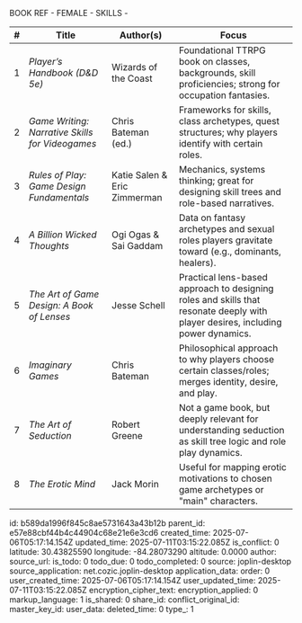 BOOK REF -  FEMALE - SKILLS -

| # | **Title**                                       | **Author(s)**                | **Focus**                                                                                                                       |
| - | ----------------------------------------------- | ---------------------------- | ------------------------------------------------------------------------------------------------------------------------------- |
| 1 | *Player’s Handbook (D\&D 5e)*                   | Wizards of the Coast         | Foundational TTRPG book on classes, backgrounds, skill proficiencies; strong for occupation fantasies.                          |
| 2 | *Game Writing: Narrative Skills for Videogames* | Chris Bateman (ed.)          | Frameworks for skills, class archetypes, quest structures; why players identify with certain roles.                             |
| 3 | *Rules of Play: Game Design Fundamentals*       | Katie Salen & Eric Zimmerman | Mechanics, systems thinking; great for designing skill trees and role-based narratives.                                         |
| 4 | *A Billion Wicked Thoughts*                     | Ogi Ogas & Sai Gaddam        | Data on fantasy archetypes and sexual roles players gravitate toward (e.g., dominants, healers).                                |
| 5 | *The Art of Game Design: A Book of Lenses*      | Jesse Schell                 | Practical lens-based approach to designing roles and skills that resonate deeply with player desires, including power dynamics. |
| 6 | *Imaginary Games*                               | Chris Bateman                | Philosophical approach to why players choose certain classes/roles; merges identity, desire, and play.                          |
| 7 | *The Art of Seduction*                          | Robert Greene                | Not a game book, but deeply relevant for understanding seduction as skill tree logic and role play dynamics.                    |
| 8 | *The Erotic Mind*                               | Jack Morin                   | Useful for mapping erotic motivations to chosen game archetypes or "main" characters.                                           |


id: b589da1996f845c8ae5731643a43b12b
parent_id: e57e88cbf44b4c44904c68e21e6e3cd6
created_time: 2025-07-06T05:17:14.154Z
updated_time: 2025-07-11T03:15:22.085Z
is_conflict: 0
latitude: 30.43825590
longitude: -84.28073290
altitude: 0.0000
author: 
source_url: 
is_todo: 0
todo_due: 0
todo_completed: 0
source: joplin-desktop
source_application: net.cozic.joplin-desktop
application_data: 
order: 0
user_created_time: 2025-07-06T05:17:14.154Z
user_updated_time: 2025-07-11T03:15:22.085Z
encryption_cipher_text: 
encryption_applied: 0
markup_language: 1
is_shared: 0
share_id: 
conflict_original_id: 
master_key_id: 
user_data: 
deleted_time: 0
type_: 1